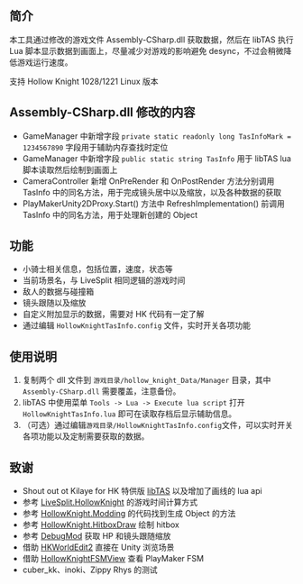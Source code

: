 ## 简介

本工具通过修改的游戏文件 Assembly-CSharp.dll 获取数据，然后在 libTAS 执行 Lua 脚本显示数据到画面上，尽量减少对游戏的影响避免 desync，不过会稍微降低游戏运行速度。

支持 Hollow Knight 1028/1221 Linux 版本

## Assembly-CSharp.dll 修改的内容

* GameManager 中新增字段 `private static readonly long TasInfoMark = 1234567890` 字段用于辅助内存查找时定位
* GameManager 中新增字段 `public static string TasInfo` 用于 libTAS lua 脚本读取然后绘制到画面上
* CameraController 新增 OnPreRender 和 OnPostRender 方法分别调用 TasInfo 中的同名方法，用于完成镜头居中以及缩放，以及各种数据的获取
* PlayMakerUnity2DProxy.Start() 方法中 RefreshImplementation() 前调用 TasInfo 中的同名方法，用于处理新创建的 Object

## 功能

* 小骑士相关信息，包括位置，速度，状态等
* 当前场景名，与 LiveSplit 相同逻辑的游戏时间
* 敌人的数据与碰撞箱
* 镜头跟随以及缩放
* 自定义附加显示的数据，需要对 HK 代码有一定了解
* 通过编辑 `HollowKnightTasInfo.config` 文件，实时开关各项功能

## 使用说明

1. 复制两个 dll 文件到 `游戏目录/hollow_knight_Data/Manager` 目录，其中 `Assembly-CSharp.dll` 需要覆盖，注意备份。
2. libTAS 中使用菜单 `Tools -> Lua -> Execute lua script` 打开 `HollowKnightTasInfo.lua` 即可在读取存档后显示辅助信息。
3. （可选）通过编辑`游戏目录/HollowKnightTasInfo.config`文件，可以实时开关各项功能以及定制需要获取的数据。

## 致谢

* Shout out ot Kilaye for HK 特供版 [libTAS](https://github.com/clementgallet/libTAS/tree/hollowknight) 以及增加了画线的 lua api
* 参考 [LiveSplit.HollowKnight](https://github.com/ShootMe/LiveSplit.HollowKnight) 的游戏时间计算方式
* 参考 [HollowKnight.Modding](https://github.com/HollowKnight-Modding/HollowKnight.Modding) 的代码找到生成 Object 的方法
* 参考 [HollowKnight.HitboxDraw](https://github.com/seresharp/HollowKnight.HitboxDraw) 绘制 hitbox
* 参考 [DebugMod](https://github.com/seresharp/DebugMod) 获取 HP 和镜头跟随缩放
* 借助 [HKWorldEdit2](https://github.com/nesrak1/HKWorldEdit2) 直接在 Unity 浏览场景
* 借助 [HollowKnightFSMView](https://github.com/nesrak1/HollowKnightFSMView) 查看 PlayMaker FSM
* cuber_kk、inoki、Zippy Rhys 的测试
